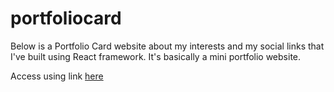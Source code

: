 # portfoliocard
<p>Below is a Portfolio Card website about my interests and my social links that I've built using React framework. It's basically a mini portfolio website.</p>
<p>Access using link <a href="https://kevinwebtest.github.io/portfoliocard/">here</a></p>
